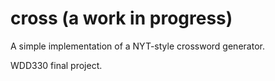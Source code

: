 # cross (a work in progress)

A simple implementation of a NYT-style crossword generator.

WDD330 final project.
